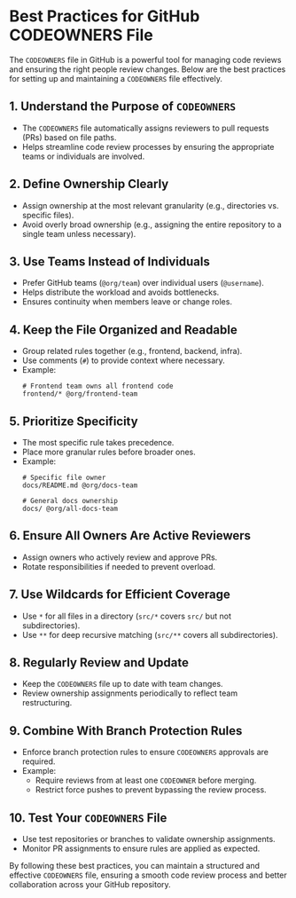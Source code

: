 # Best Practices for GitHub CODEOWNERS File

The `CODEOWNERS` file in GitHub is a powerful tool for managing code reviews and ensuring the right people review changes. Below are the best practices for setting up and maintaining a `CODEOWNERS` file effectively.

## 1. Understand the Purpose of `CODEOWNERS`
- The `CODEOWNERS` file automatically assigns reviewers to pull requests (PRs) based on file paths.
- Helps streamline code review processes by ensuring the appropriate teams or individuals are involved.

## 2. Define Ownership Clearly
- Assign ownership at the most relevant granularity (e.g., directories vs. specific files).
- Avoid overly broad ownership (e.g., assigning the entire repository to a single team unless necessary).

## 3. Use Teams Instead of Individuals
- Prefer GitHub teams (`@org/team`) over individual users (`@username`).
- Helps distribute the workload and avoids bottlenecks.
- Ensures continuity when members leave or change roles.

## 4. Keep the File Organized and Readable
- Group related rules together (e.g., frontend, backend, infra).
- Use comments (`#`) to provide context where necessary.
- Example:
  ```
  # Frontend team owns all frontend code
  frontend/* @org/frontend-team
  ```

## 5. Prioritize Specificity
- The most specific rule takes precedence.
- Place more granular rules before broader ones.
- Example:
  ```
  # Specific file owner
  docs/README.md @org/docs-team

  # General docs ownership
  docs/ @org/all-docs-team
  ```

## 6. Ensure All Owners Are Active Reviewers
- Assign owners who actively review and approve PRs.
- Rotate responsibilities if needed to prevent overload.

## 7. Use Wildcards for Efficient Coverage
- Use `*` for all files in a directory (`src/*` covers `src/` but not subdirectories).
- Use `**` for deep recursive matching (`src/**` covers all subdirectories).

## 8. Regularly Review and Update
- Keep the `CODEOWNERS` file up to date with team changes.
- Review ownership assignments periodically to reflect team restructuring.

## 9. Combine With Branch Protection Rules
- Enforce branch protection rules to ensure `CODEOWNERS` approvals are required.
- Example:
  - Require reviews from at least one `CODEOWNER` before merging.
  - Restrict force pushes to prevent bypassing the review process.

## 10. Test Your `CODEOWNERS` File
- Use test repositories or branches to validate ownership assignments.
- Monitor PR assignments to ensure rules are applied as expected.

By following these best practices, you can maintain a structured and effective `CODEOWNERS` file, ensuring a smooth code review process and better collaboration across your GitHub repository.
